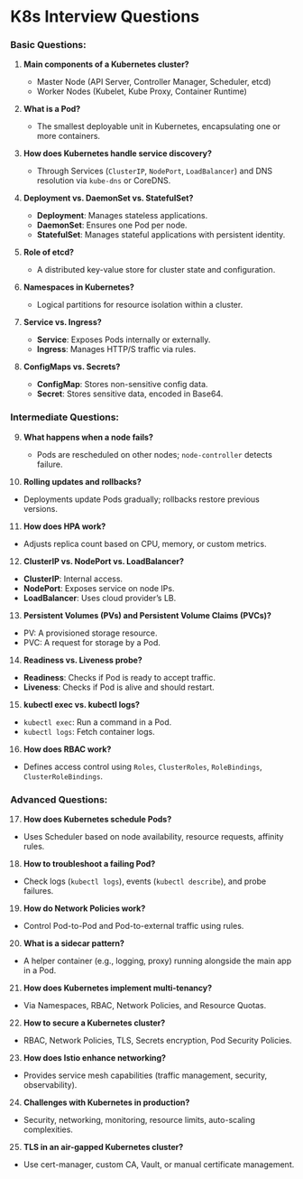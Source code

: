 # K8s Interview Questions


### **Basic Questions:**  

1. **Main components of a Kubernetes cluster?**  
   - Master Node (API Server, Controller Manager, Scheduler, etcd)  
   - Worker Nodes (Kubelet, Kube Proxy, Container Runtime)  

2. **What is a Pod?**  
   - The smallest deployable unit in Kubernetes, encapsulating one or more containers.  

3. **How does Kubernetes handle service discovery?**  
   - Through Services (`ClusterIP`, `NodePort`, `LoadBalancer`) and DNS resolution via `kube-dns` or CoreDNS.  

4. **Deployment vs. DaemonSet vs. StatefulSet?**  
   - **Deployment**: Manages stateless applications.  
   - **DaemonSet**: Ensures one Pod per node.  
   - **StatefulSet**: Manages stateful applications with persistent identity.  

5. **Role of etcd?**  
   - A distributed key-value store for cluster state and configuration.  

6. **Namespaces in Kubernetes?**  
   - Logical partitions for resource isolation within a cluster.  

7. **Service vs. Ingress?**  
   - **Service**: Exposes Pods internally or externally.  
   - **Ingress**: Manages HTTP/S traffic via rules.  

8. **ConfigMaps vs. Secrets?**  
   - **ConfigMap**: Stores non-sensitive config data.  
   - **Secret**: Stores sensitive data, encoded in Base64.  

### **Intermediate Questions:**  

9. **What happens when a node fails?**  
   - Pods are rescheduled on other nodes; `node-controller` detects failure.  

10. **Rolling updates and rollbacks?**  
   - Deployments update Pods gradually; rollbacks restore previous versions.  

11. **How does HPA work?**  
   - Adjusts replica count based on CPU, memory, or custom metrics.  

12. **ClusterIP vs. NodePort vs. LoadBalancer?**  
   - **ClusterIP**: Internal access.  
   - **NodePort**: Exposes service on node IPs.  
   - **LoadBalancer**: Uses cloud provider’s LB.  

13. **Persistent Volumes (PVs) and Persistent Volume Claims (PVCs)?**  
   - PV: A provisioned storage resource.  
   - PVC: A request for storage by a Pod.  

14. **Readiness vs. Liveness probe?**  
   - **Readiness**: Checks if Pod is ready to accept traffic.  
   - **Liveness**: Checks if Pod is alive and should restart.  

15. **kubectl exec vs. kubectl logs?**  
   - `kubectl exec`: Run a command in a Pod.  
   - `kubectl logs`: Fetch container logs.  

16. **How does RBAC work?**  
   - Defines access control using `Roles`, `ClusterRoles`, `RoleBindings`, `ClusterRoleBindings`.  

### **Advanced Questions:**  

17. **How does Kubernetes schedule Pods?**  
   - Uses Scheduler based on node availability, resource requests, affinity rules.  

18. **How to troubleshoot a failing Pod?**  
   - Check logs (`kubectl logs`), events (`kubectl describe`), and probe failures.  

19. **How do Network Policies work?**  
   - Control Pod-to-Pod and Pod-to-external traffic using rules.  

20. **What is a sidecar pattern?**  
   - A helper container (e.g., logging, proxy) running alongside the main app in a Pod.  

21. **How does Kubernetes implement multi-tenancy?**  
   - Via Namespaces, RBAC, Network Policies, and Resource Quotas.  

22. **How to secure a Kubernetes cluster?**  
   - RBAC, Network Policies, TLS, Secrets encryption, Pod Security Policies.  

23. **How does Istio enhance networking?**  
   - Provides service mesh capabilities (traffic management, security, observability).  

24. **Challenges with Kubernetes in production?**  
   - Security, networking, monitoring, resource limits, auto-scaling complexities.  

25. **TLS in an air-gapped Kubernetes cluster?**  
   - Use cert-manager, custom CA, Vault, or manual certificate management.  



### &nbsp;
